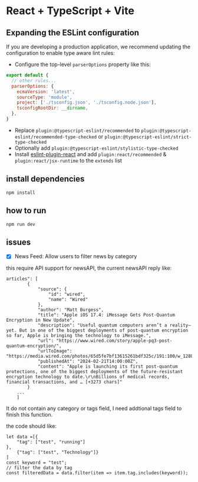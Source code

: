 # React + TypeScript + Vite




## Expanding the ESLint configuration

If you are developing a production application, we recommend updating the configuration to enable type aware lint rules:

- Configure the top-level `parserOptions` property like this:

```js
export default {
  // other rules...
  parserOptions: {
    ecmaVersion: 'latest',
    sourceType: 'module',
    project: ['./tsconfig.json', './tsconfig.node.json'],
    tsconfigRootDir: __dirname,
  },
}
```

- Replace `plugin:@typescript-eslint/recommended` to `plugin:@typescript-eslint/recommended-type-checked` or `plugin:@typescript-eslint/strict-type-checked`
- Optionally add `plugin:@typescript-eslint/stylistic-type-checked`
- Install [eslint-plugin-react](https://github.com/jsx-eslint/eslint-plugin-react) and add `plugin:react/recommended` & `plugin:react/jsx-runtime` to the `extends` list




## install dependencies
```
npm install
```

## how to run
```
npm run dev
```

## issues 

- [x] News Feed: Allow users to filter news by category

this require API support for newsAPI, the current newsAPI reply like:
```
articles": [
        {
            "source": {
                "id": "wired",
                "name": "Wired"
            },
            "author": "Matt Burgess",
            "title": "Apple iOS 17.4: iMessage Gets Post-Quantum Encryption in New Update",
            "description": "Useful quantum computers aren’t a reality—yet. But in one of the biggest deployments of post-quantum encryption so far, Apple is bringing the technology to iMessage.",
            "url": "https://www.wired.com/story/apple-pq3-post-quantum-encryption/",
            "urlToImage": "https://media.wired.com/photos/65d5fe7bf13615261bdf325c/191:100/w_1280,c_limit/1978192381",
            "publishedAt": "2024-02-21T14:00:00Z",
            "content": "Apple is launching its first post-quantum protections, one of the biggest deployments of the future-resistant encryption technology to date.\r\nBillions of medical records, financial transactions, and … [+3273 chars]"
        }
    ...
    ]
```
It do not contain any category or tags field, I need addtional tags field to finish this function.

the code should like: 


```
let data =[{
    "tag": ["test", "running"]
},
    {"tag": ["test", "Technology"]}
]
const keyword = "test";
// filter the data by tag
const filteredData = data.filter(item => item.tag.includes(keyword));
```